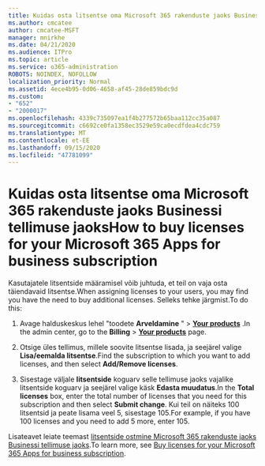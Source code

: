 ```yaml
---
title: Kuidas osta litsentse oma Microsoft 365 rakenduste jaoks Businessi tellimuse jaoks
ms.author: cmcatee
author: cmcatee-MSFT
manager: mnirkhe
ms.date: 04/21/2020
ms.audience: ITPro
ms.topic: article
ms.service: o365-administration
ROBOTS: NOINDEX, NOFOLLOW
localization_priority: Normal
ms.assetid: 4ece4b95-0d06-4658-af45-28de859bdc9d
ms.custom:
- "652"
- "2000017"
ms.openlocfilehash: 4339c735097ea1f4b277572b65baa112cc35a087
ms.sourcegitcommit: c6692ce0fa1358ec3529e59ca0ecdfdea4cdc759
ms.translationtype: MT
ms.contentlocale: et-EE
ms.lasthandoff: 09/15/2020
ms.locfileid: "47781099"
---
```

# <a name="how-to-buy-licenses-for-your-microsoft-365-apps-for-business-subscription"></a><span data-ttu-id="0b59a-102">Kuidas osta litsentse oma Microsoft 365 rakenduste jaoks Businessi tellimuse jaoks</span><span class="sxs-lookup"><span data-stu-id="0b59a-102">How to buy licenses for your Microsoft 365 Apps for business subscription</span></span>

<span data-ttu-id="0b59a-103">Kasutajatele litsentside määramisel võib juhtuda, et teil on vaja osta täiendavaid litsentse.</span><span class="sxs-lookup"><span data-stu-id="0b59a-103">When assigning licenses to your users, you may find you have the need to buy additional licenses.</span></span> <span data-ttu-id="0b59a-104">Selleks tehke järgmist.</span><span class="sxs-lookup"><span data-stu-id="0b59a-104">To do this:</span></span>
  
1. <span data-ttu-id="0b59a-105">Avage halduskeskus lehel "toodete **Arveldamine** " \> **[Your products](https://go.microsoft.com/fwlink/p/?linkid=842054)** .</span><span class="sxs-lookup"><span data-stu-id="0b59a-105">In the admin center, go to the **Billing** \> **[Your products](https://go.microsoft.com/fwlink/p/?linkid=842054)** page.</span></span>

2. <span data-ttu-id="0b59a-106">Otsige üles tellimus, millele soovite litsentse lisada, ja seejärel valige **Lisa/eemalda litsentse**.</span><span class="sxs-lookup"><span data-stu-id="0b59a-106">Find the subscription to which you want to add licenses, and then select **Add/Remove licenses**.</span></span>

3. <span data-ttu-id="0b59a-107">Sisestage väljale **litsentside** koguarv selle tellimuse jaoks vajalike litsentside koguarv ja seejärel valige käsk **Edasta muudatus**.</span><span class="sxs-lookup"><span data-stu-id="0b59a-107">In the **Total licenses** box, enter the total number of licenses that you need for this subscription and then select **Submit change**.</span></span> <span data-ttu-id="0b59a-108">Kui teil on näiteks 100 litsentsid ja peate lisama veel 5, sisestage 105.</span><span class="sxs-lookup"><span data-stu-id="0b59a-108">For example, if you have 100 licenses and you need to add 5 more, enter 105.</span></span>

<span data-ttu-id="0b59a-109">Lisateavet leiate teemast [litsentside ostmine Microsoft 365 rakenduste jaoks Businessi tellimuse jaoks](https://docs.microsoft.com/microsoft-365/commerce/licenses/buy-licenses).</span><span class="sxs-lookup"><span data-stu-id="0b59a-109">To learn more, see [Buy licenses for your Microsoft 365 Apps for business subscription](https://docs.microsoft.com/microsoft-365/commerce/licenses/buy-licenses).</span></span>